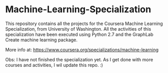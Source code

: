 # Machine-Learning-Specialization
This repository contains all the projects for the Coursera Machine Learning Specialization, from University of Washington.
All the activities of this specialization have been executed using Python 2.7 and the GraphLab Create machine learning package.

More info at:
https://www.coursera.org/specializations/machine-learning

Obs: I have not finished the specialization yet. As I get done with more courses and activities, I wil update this repo. :)
